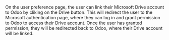 On the user preference page, the user can link their Microsoft Drive account to Odoo by cliking on the Drive button. This will redirect the user to the Microsoft authentication page, where they can log in and grant permission to Odoo to access their Drive account. Once the user has granted permission, they will be redirected back to Odoo, where their Drive account will be linked.
